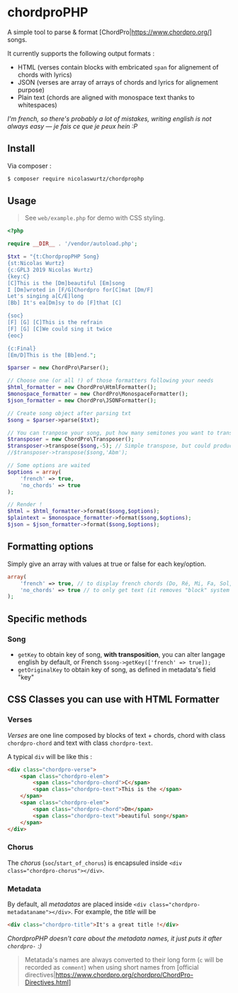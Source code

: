 # chordproPHP

A simple tool to parse & format [ChordPro|https://www.chordpro.org/] songs.

It currently supports the following output formats :
- HTML (verses contain blocks with embricated `span` for alignement of chords with lyrics)
- JSON (verses are array of arrays of chords and lyrics for alignement purpose)
- Plain text (chords are aligned with monospace text thanks to whitespaces)

_I'm french, so there's probably a lot of mistakes, writing english is not always easy — je fais ce que je peux hein :P_

## Install

Via composer :

``` bash
$ composer require nicolaswurtz/chordprophp
```

## Usage

> See `web/example.php` for demo with CSS styling.

``` php
<?php

require __DIR__ . '/vendor/autoload.php';

$txt = "{t:ChordpropPHP Song}
{st:Nicolas Wurtz}
{c:GPL3 2019 Nicolas Wurtz}
{key:C}
[C]This is the [Dm]beautiful [Em]song
I [Dm]wroted in [F/G]Chordpro for[C]mat [Dm/F]
Let's singing a[C/E]long
[Bb] It's ea[Dm]sy to do [F]that [C]

{soc}
[F] [G] [C]This is the refrain
[F] [G] [C]We could sing it twice
{eoc}

{c:Final}
[Em/D]This is the [Bb]end.";

$parser = new ChordPro\Parser();

// Choose one (or all !) of those formatters following your needs
$html_formatter = new ChordPro\HtmlFormatter();
$monospace_formatter = new ChordPro\MonospaceFormatter();
$json_formatter = new ChordPro\JSONFormatter();

// Create song object after parsing txt
$song = $parser->parse($txt);

// You can tranpose your song, put how many semitones you want to transpose in second argument OR desired key (only if metadata "key" is defined)
$transposer = new ChordPro\Transposer();
$transposer->transpose($song,-5); // Simple transpose, but could produce some musical errors (sharp instead of flat)
//$transposer->transpose($song,'Abm');

// Some options are waited
$options = array(
    'french' => true,
    'no_chords' => true
);

// Render !
$html = $html_formatter->format($song,$options);
$plaintext = $monospace_formatter->format($song,$options);
$json = $json_formatter->format($song,$options);
```

## Formatting options
Simply give an array with values at true or false for each key/option.
``` php
array(
    'french' => true, // to display french chords (Do, Ré, Mi, Fa, Sol, La, Si, Do), including Song Key.
    'no_chords' => true // to only get text (it removes "block" system for chords alignements)
);
```

## Specific methods

### Song
- `getKey` to obtain key of song, **with transposition**, you can alter langage english by default, or French ```$song->getKey(['french' => true]);```
- `getOriginalKey` to obtain key of song, as defined in metadata's field "key"

## CSS Classes you can use with **HTML** Formatter

### Verses
_Verses_ are one line composed by blocks of text + chords, chord with class `chordpro-chord` and text with class `chordpro-text`.

A typical `div` will be like this :
``` html
<div class="chordpro-verse">
    <span class="chordpro-elem">
        <span class="chordpro-chord">C</span>
        <span class="chordpro-text">This is the </span>
    </span>
    <span class="chordpro-elem">
        <span class="chordpro-chord">Dm</span>
        <span class="chordpro-text">beautiful song</span>
    </span>
</div>
```

### Chorus
The _chorus_ (`soc`/`start_of_chorus`) is encapsuled inside ```<div class="chordpro-chorus"></div>```.

### Metadata
By default, all _metadatas_ are placed inside ```<div class="chordpro-metadataname"></div>```.
For example, the _title_ will be
``` html
<div class="chordpro-title">It's a great title !</div>
```
_ChordproPHP doesn't care about the metadata names, it just puts it after `chordpro-` :)_
> Metatada's names are always converted to their long form (`c` will be recorded as `comment`) when using short names from [official directives|https://www.chordpro.org/chordpro/ChordPro-Directives.html]
